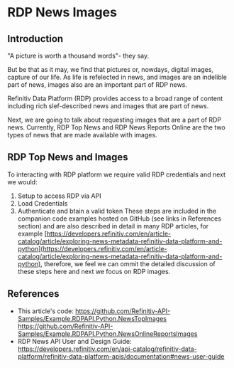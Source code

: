 
# RDP News Images

## Introduction

"A picture is worth a thousand words"- they say.  

But be that as it may, we find that pictures or, nowdays, digital images, capture of our life.  As life is refelected in news, and images are an indelible part of news, images also are an important part of RDP news.  

Refinitiv Data Platform (RDP) provides access to a broad range of content including rich slef-described news and images that are part of news.

Next, we are going to talk about requesting images that are a part of RDP news.  Currently, RDP Top News and RDP News Reports Online are the two types of news that are made available with images.

## RDP Top News and Images

To interacting with RDP platform we require valid RDP credentials and next we would:
1. Setup to access RDP via API
2. Load Credentials
3. Authenticate and btain a valid token
These steps are included in the companion code examples hosted on GitHub (see links in References section) and are also described in detail in many RDP articles, for example [https://developers.refinitiv.com/en/article-catalog/article/exploring-news-metadata-refinitiv-data-platform-and-python](https://developers.refinitiv.com/en/article-catalog/article/exploring-news-metadata-refinitiv-data-platform-and-python), therefore, we feel we can ommit the detailed discussion of these steps here and next we focus on RDP images.

## References

* This article's code:  https://github.com/Refinitiv-API-Samples/Example.RDPAPI.Python.NewsTopImages
                        https://github.com/Refinitiv-API-Samples/Example.RDPAPI.Python.NewsOnlineReportsImages
* RDP News API User and Design Guide: https://developers.refinitiv.com/en/api-catalog/refinitiv-data-platform/refinitiv-data-platform-apis/documentation#news-user-guide
